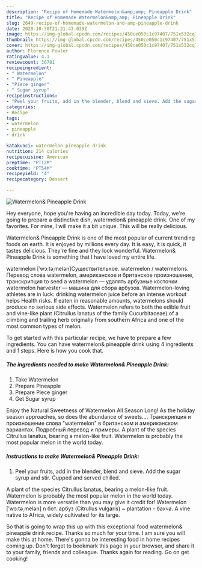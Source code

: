 ```yaml
---
description: "Recipe of Homemade Watermelon&amp;amp; Pineapple Drink"
title: "Recipe of Homemade Watermelon&amp;amp; Pineapple Drink"
slug: 2649-recipe-of-homemade-watermelon-and-amp-pineapple-drink
date: 2020-10-30T21:21:43.039Z
image: https://img-global.cpcdn.com/recipes/450ce050c1c97407/751x532cq70/watermelon-pineapple-drink-recipe-main-photo.jpg
thumbnail: https://img-global.cpcdn.com/recipes/450ce050c1c97407/751x532cq70/watermelon-pineapple-drink-recipe-main-photo.jpg
cover: https://img-global.cpcdn.com/recipes/450ce050c1c97407/751x532cq70/watermelon-pineapple-drink-recipe-main-photo.jpg
author: Florence Fowler
ratingvalue: 4.1
reviewcount: 36781
recipeingredient:
- " Watermelon"
- " Pineapple"
- "Piece ginger"
- " Sugar syrup"
recipeinstructions:
- "Peel your fruits, add in the blender, blend and sieve. Add the sugar syrup and stir. Cupped and served chilled."
categories:
- Recipe
tags:
- watermelon
- pineapple
- drink

katakunci: watermelon pineapple drink 
nutrition: 214 calories
recipecuisine: American
preptime: "PT12M"
cooktime: "PT54M"
recipeyield: "4"
recipecategory: Dessert

---
```



![Watermelon&amp; Pineapple Drink](https://img-global.cpcdn.com/recipes/450ce050c1c97407/751x532cq70/watermelon-pineapple-drink-recipe-main-photo.jpg)

Hey everyone, hope you're having an incredible day today. Today, we're going to prepare a distinctive dish, watermelon&amp; pineapple drink. One of my favorites. For mine, I will make it a bit unique. This will be really delicious.

Watermelon&amp; Pineapple Drink is one of the most popular of current trending foods on earth. It is enjoyed by millions every day. It is easy, it is quick, it tastes delicious. They're fine and they look wonderful. Watermelon&amp; Pineapple Drink is something that I have loved my entire life.

watermelon [ˈwɔ:təˌmelən]Существительное. watermelon / watermelons. Перевод слова watermelon, американское и британское произношение, транскрипция to seed a watermelon — удалять арбузные косточки watermelon harvester — машина для сбора арбузов. Watermelon-loving athletes are in luck: drinking watermelon juice before an intense workout helps Health risks. If eaten in reasonable amounts, watermelons should produce no serious side effects. Watermelon refers to both the edible fruit and vine-like plant (Citrullus lanatus of the family Cucurbitaceae) of a climbing and trailing herb originally from southern Africa and one of the most common types of melon.


To get started with this particular recipe, we have to prepare a few ingredients. You can have watermelon&amp; pineapple drink using 4 ingredients and 1 steps. Here is how you cook that.

<!--inarticleads1-->

##### The ingredients needed to make Watermelon&amp; Pineapple Drink:

1. Take  Watermelon
1. Prepare  Pineapple
1. Prepare Piece ginger
1. Get  Sugar syrup


Enjoy the Natural Sweetness of Watermelon All Season Long! As the holiday season approaches, so does the abundance of sweets.… Транскрипция и произношение слова &#34;watermelon&#34; в британском и американском вариантах. Подробный перевод и примеры. A plant of the species Citrullus lanatus, bearing a melon-like fruit. Watermelon is probably the most popular melon in the world today. 

<!--inarticleads2-->

##### Instructions to make Watermelon&amp; Pineapple Drink:

1. Peel your fruits, add in the blender, blend and sieve. Add the sugar syrup and stir. Cupped and served chilled.


A plant of the species Citrullus lanatus, bearing a melon-like fruit. Watermelon is probably the most popular melon in the world today. Watermelon is more versatile than you may give it credit for! Watermelon [ʹwɔ:tə͵melən] n бот. арбуз (Citrullus vulgaris) ~ plantation - бахча. A vine native to Africa, widely cultivated for its large. 

So that is going to wrap this up with this exceptional food watermelon&amp; pineapple drink recipe. Thanks so much for your time. I am sure you will make this at home. There's gonna be interesting food in home recipes coming up. Don't forget to bookmark this page in your browser, and share it to your family, friends and colleague. Thanks again for reading. Go on get cooking!

